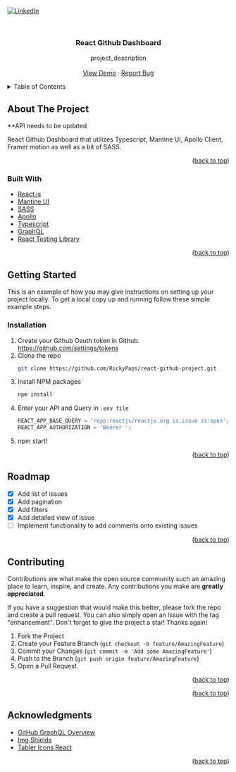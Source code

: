 <div id="top"></div>

[![LinkedIn][linkedin-shield]][linkedin-url]

<!-- PROJECT LOGO -->
<br />
<div align="center">
  <a href="https://github.com/RickyPaps/react-github-project">
</a>

<h3 align="center">React Github Dashboard</h3>

  <p align="center">
    project_description
    <br />
    <br />
    <a href="https://riccardogithub.netlify.app/">View Demo</a>
    ·
    <a href="https://github.com/RickyPaps/react-github-project/issues">Report Bug</a>
  </p>
</div>



<!-- TABLE OF CONTENTS -->
<details>
  <summary>Table of Contents</summary>
  <ol>
    <li>
      <a href="#about-the-project">About The Project</a>
      <ul>
        <li><a href="#built-with">Built With</a></li>
      </ul>
    </li>
    <li>
      <a href="#getting-started">Getting Started</a>
      <ul>
        <li><a href="#installation">Installation</a></li>
      </ul>
    </li>
    <li><a href="#roadmap">Roadmap</a></li>
    <li><a href="#contributing">Contributing</a></li>
    <li><a href="#acknowledgments">Acknowledgments</a></li>
  </ol>
</details>



<!-- ABOUT THE PROJECT -->
## About The Project

**API needs to be updated

React Github Dashboard that utilizes Typescript, Mantine UI, Apollo Client, Framer motion as well as a bit of SASS.

<p align="right">(<a href="#top">back to top</a>)</p>

### Built With

* [React.js](https://reactjs.org/)
* [Mantine UI](https://mantine.dev/)
* [SASS](https://sass-lang.com/)
* [Apollo](https://www.apollographql.com/docs/react/)
* [Typescript](https://www.typescriptlang.org/)
* [GraphQL](https://graphql.org/)
* [React Testing Library](https://testing-library.com/docs/react-testing-library/intro/)

<p align="right">(<a href="#top">back to top</a>)</p>

<!-- GETTING STARTED -->
## Getting Started

This is an example of how you may give instructions on setting up your project locally.
To get a local copy up and running follow these simple example steps.

### Installation

1. Create your Github Oauth token in Github. https://github.com/settings/tokens
2. Clone the repo
   ```sh
   git clone https://github.com/RickyPaps/react-github-project.git
   ```
3. Install NPM packages
   ```sh
   npm install
   ```
4. Enter your API and Query in `.env file`
   ```js
   REACT_APP_BASE_QUERY = 'repo:reactjs/reactjs.org is:issue is:open';
   REACT_APP_AUTHORIZATION = 'Bearer ';
   ```
5. npm start!

<p align="right">(<a href="#top">back to top</a>)</p>


<!-- ROADMAP -->
## Roadmap

- [x] Add list of issues
- [x] Add pagination
- [x] Add filters
- [x] Add detailed view of issue
- [ ] Implement functionality to add comments onto existing issues

<p align="right">(<a href="#top">back to top</a>)</p>


<!-- CONTRIBUTING -->
## Contributing

Contributions are what make the open source community such an amazing place to learn, inspire, and create. Any contributions you make are **greatly appreciated**.

If you have a suggestion that would make this better, please fork the repo and create a pull request. You can also simply open an issue with the tag "enhancement".
Don't forget to give the project a star! Thanks again!

1. Fork the Project
2. Create your Feature Branch (`git checkout -b feature/AmazingFeature`)
3. Commit your Changes (`git commit -m 'Add some AmazingFeature'`)
4. Push to the Branch (`git push origin feature/AmazingFeature`)
5. Open a Pull Request

<p align="right">(<a href="#top">back to top</a>)</p>

<p align="right">(<a href="#top">back to top</a>)</p>

<!-- ACKNOWLEDGMENTS -->
## Acknowledgments

- [GitHub GraphQL Overview](https://docs.github.com/en/graphql/overview/explorer)
- [Img Shields](https://shields.io)
- [Tabler Icons React](https://www.npmjs.com/package/tabler-icons-react)

<p align="right">(<a href="#top">back to top</a>)</p>

[linkedin-shield]: https://img.shields.io/badge/-LinkedIn-black.svg?style=for-the-badge&logo=linkedin&colorB=555
[linkedin-url]: https://www.linkedin.com/in/ricky-papini-427ba0146/
